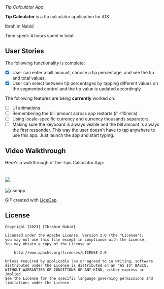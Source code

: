 *Tip Calculator App*

**Tip Calculator** is a tip calculator application for iOS.

Ibrahim Nabid

Time spent: 4 hours spent in total

## User Stories

The following functionality is complete:

* [X] User can enter a bill amount, choose a tip percentage, and see the tip and total values.
* [X] User can select between tip percentages by tapping different values on the segmented control and the tip value is updated accordingly

The following features are being **currently** worked on:

* [ ] UI animations
* [ ] Remembering the bill amount across app restarts (if <10mins)
* [ ] Using locale-specific currency and currency thousands separators.
* [ ] Making sure the keyboard is always visible and the bill amount is always the first responder. This way the user doesn't have to tap anywhere to use this app. Just launch the app and start typing.

## Video Walkthrough

Here's a walkthrough of the Tips Calculator App:

![](https://i.imgur.com/m3EkzXJ.gif)
=======
![useapp](https://user-images.githubusercontent.com/79735610/137653056-3e8c45c3-00af-4d6d-af31-4ad47512f427.gif)

GIF created with [LiceCap](http://www.cockos.com/licecap/).

## License

    Copyright [2023] [Ibrahim Nabid]

    Licensed under the Apache License, Version 2.0 (the "License");
    you may not use this file except in compliance with the License.
    You may obtain a copy of the License at

        http://www.apache.org/licenses/LICENSE-2.0

    Unless required by applicable law or agreed to in writing, software
    distributed under the License is distributed on an "AS IS" BASIS,
    WITHOUT WARRANTIES OR CONDITIONS OF ANY KIND, either express or implied.
    See the License for the specific language governing permissions and
    limitations under the License.
